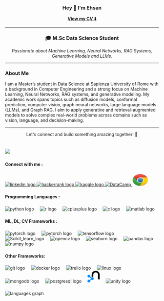 <h3 align="center">Hey 👋 I'm Ehsan</h3>

<p align="center">
  <a href="https://github.com/sherlannn/sherlannn/blob/main/EhsanMokhtariCV.pdf" target="_blank">
    <strong>View my CV ⬇️</strong>
  </a>
</p>

---

<h3 align="center">🎓 M.Sc Data Science Student</h3>

<p align="center">
  <em>
    Passionate about Machine Learning, Neural Networks, RAG Systems, Generative Models and LLMs.
  </em>
</p>

---

### About Me

I am a Master’s student in Data Science at Sapienza University of Rome with a background in Computer Engineering and a strong focus on Machine Learning, Neural Networks, RAG systems, and generative modeling. My academic work spans topics such as diffusion models, conformal prediction, computer vision, graph neural networks, large language models (LLMs), and Graph RAG. I aim to apply generative and retrieval-augmented models to solve complex real-world problems across domains such as vision, language, and decision-making.

---

<p align="center">
  Let's connect and build something amazing together! 🌟
</p>


###

<h1 align="left"></h1>

###

<div align="left">
  <img src="https://visitor-badge.laobi.icu/badge?page_id=sherlannn.sherlannn&right_color=blue&left_text=Profile%20Views"  />
</div>

###

<h4 align="left">Connect with me :</h4>

###

<div align="left">
  <a href="https://www.linkedin.com/in/ehsanmokhtari97/" target="_blank">
    <img src="https://raw.githubusercontent.com/maurodesouza/profile-readme-generator/master/src/assets/icons/social/linkedin/default.svg" width="52" height="40" alt="linkedin logo"  />
  </a>
  <a href="https://www.hackerrank.com/profile/sherlannn" target="_blank">
    <img src="https://raw.githubusercontent.com/maurodesouza/profile-readme-generator/master/src/assets/icons/social/hackerrank/default.svg" width="52" height="40" alt="hackerrank logo"  />
  </a>
  <a href="https://www.kaggle.com/ehsanmokhtari" target="_blank">
    <img src="https://raw.githubusercontent.com/rahuldkjain/github-profile-readme-generator/master/src/images/icons/Social/kaggle.svg" width="52" height="40" alt="kaggle logo"  />
  </a>
  <a href="https://www.datacamp.com/portfolio/ehsan76m" target="_blank">
    <img src="https://old-waffles.datacamp.com/logo/logomark.svg" width="52" height="40" alt="DataCamp"  />
  </a>
  <a href="https://www.sololearn.com/en/profile/2520624" target="_blank">
    <img src="https://github.com/devicons/devicon/blob/master/icons/chrome/chrome-original.svg" width="52" height="40" alt="SoloLearn"  />
  </a>
</div>

###

<h4 align="left">Programming Languages :</h4>

###

<div align="left">
  <img src="https://cdn.jsdelivr.net/gh/devicons/devicon/icons/python/python-original.svg" height="40" alt="python logo"  />
  <img width="12" />
  <img src="https://cdn.jsdelivr.net/gh/devicons/devicon/icons/r/r-original.svg" height="40" alt="r logo"  />
  <img width="12" />
  <img src="https://cdn.jsdelivr.net/gh/devicons/devicon/icons/cplusplus/cplusplus-original.svg" height="40" alt="cplusplus logo"  />
  <img width="12" />
  <img src="https://cdn.jsdelivr.net/gh/devicons/devicon/icons/c/c-original.svg" height="40" alt="c logo"  />
  <img width="12" />
  <img src="https://cdn.jsdelivr.net/gh/devicons/devicon/icons/matlab/matlab-original.svg" height="40" alt="matlab logo"  />
</div>

###

<h4 align="left">ML, DL, CV Frameworks :</h4>

###

<div align="left">
  <img src="https://cdn.jsdelivr.net/gh/devicons/devicon/icons/pytorch/pytorch-original.svg" height="40" alt="pytorch logo"  />
  <img width="12" />
  <img src="https://cdn.jsdelivr.net/gh/devicons/devicon/icons/keras/keras-original.svg" height="40" alt="pytorch logo"  />
  <img width="12" />
  <img src="https://cdn.jsdelivr.net/gh/devicons/devicon/icons/tensorflow/tensorflow-original.svg" height="40" alt="tensorflow logo"  />
  <img width="12" />

  <img src="https://upload.wikimedia.org/wikipedia/commons/0/05/Scikit_learn_logo_small.svg" height="40" alt="Scikit_learn_logo"  />
  <img width="12" />
  
  <img src="https://cdn.jsdelivr.net/gh/devicons/devicon/icons/opencv/opencv-original.svg" height="40" alt="opencv logo"  />
  <img width="12" />

  <img src="https://seaborn.pydata.org/_images/logo-mark-lightbg.svg" height="40" alt="seaborn logo"  />
  <img width="12" />
  
  <img src="https://cdn.jsdelivr.net/gh/devicons/devicon/icons/pandas/pandas-original.svg" height="40" alt="pandas logo"  />
  <img width="12" />
  <img src="https://cdn.jsdelivr.net/gh/devicons/devicon/icons/numpy/numpy-original.svg" height="40" alt="numpy logo"  />
</div>

###

<h4 align="left">Other Frameworks:</h4>

###

<div align="left">
  <img src="https://cdn.jsdelivr.net/gh/devicons/devicon/icons/git/git-original.svg" height="40" alt="git logo"  />
  <img width="12" />
  <img src="https://cdn.jsdelivr.net/gh/devicons/devicon/icons/docker/docker-original.svg" height="40" alt="docker logo"  />
  <img width="12" />
  <img src="https://cdn.jsdelivr.net/gh/devicons/devicon/icons/trello/trello-plain.svg" height="40" alt="trello logo"  />
  <img width="12" />
  <img src="https://cdn.jsdelivr.net/gh/devicons/devicon/icons/linux/linux-original.svg" height="40" alt="linux logo"  />
  <img width="12" />
  <img src="https://cdn.jsdelivr.net/gh/devicons/devicon/icons/mongodb/mongodb-original.svg" height="40" alt="mongodb logo"  />
  <img width="12" />
  <img src="https://cdn.jsdelivr.net/gh/devicons/devicon/icons/postgresql/postgresql-original.svg" height="40" alt="postgresql logo"  />
  <img width="12" />
  <img src="https://github.com/devicons/devicon/blob/master/icons/neo4j/neo4j-original.svg" height="40" alt="neo4j logo"  />
  <img width="12" />
  <img src="https://cdn.jsdelivr.net/gh/devicons/devicon/icons/unity/unity-original.svg" height="40" alt="unity logo"  />
</div>

###

<div align="left">
  
  <img src="https://github-readme-stats.vercel.app/api/top-langs?username=sherlannn&locale=en&hide_title=false&layout=compact&card_width=320&langs_count=5&theme=dracula&hide_border=false&order=2" height="150" alt="languages graph"  />
</div>

###
